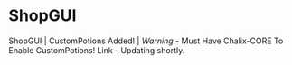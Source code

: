 # ShopGUI
ShopGUI | CustomPotions Added! | *Warning* - Must Have Chalix-CORE To Enable CustomPotions!
Link - Updating shortly.
